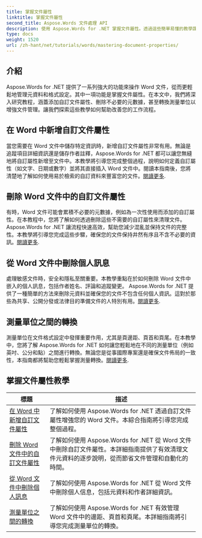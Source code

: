 ```yaml
---
title: 掌握文件屬性
linktitle: 掌握文件屬性
second_title: Aspose.Words 文件處理 API
description: 使用 Aspose.Words for .NET 掌握文件屬性。透過這些簡單易懂的教學課程，學習如何在 Word 文件中新增、刪除和轉換測量單位。
type: docs
weight: 1520
url: /zh-hant/net/tutorials/words/mastering-document-properties/
---
```

## 介紹  

Aspose.Words for .NET 提供了一系列強大的功能來操作 Word 文件，從而更輕鬆地管理元資料和格式設定。其中一項功能是掌握文件屬性。在本文中，我們將深入研究教程，涵蓋添加自訂文件屬性、刪除不必要的元數據，甚至轉換測量單位以增強文件管理。讓我們探索這些教學如何幫助改善您的工作流程。

## 在 Word 中新增自訂文件屬性  

當您需要在 Word 文件中儲存特定資訊時，新增自訂文件屬性非常有用。無論是追蹤項目詳細資訊還是儲存作者註釋，Aspose.Words for .NET 都可以讓您無縫地將自訂屬性新增至文件中。本教學將引導您完成整個過程，說明如何定義自訂屬性（如文字、日期或數字）並將其直接插入 Word 文件中。閱讀本指南後，您將清楚地了解如何使用易於檢索的自訂資料來豐富您的文件。[閱讀更多](./adding-custom-document-properties-in-word/).

## 刪除 Word 文件中的自訂文件屬性  

有時，Word 文件可能會累積不必要的元數據，例如為一次性使用而添加的自訂屬性。在本教程中，您將了解如何透過刪除這些不需要的自訂屬性來清理文件。 Aspose.Words for .NET 讓流程快速高效，幫助您減少混亂並保持文件的完整性。本教學將引導您完成這些步驟，確保您的文件保持井然有序且不含不必要的資訊。[閱讀更多](./remove-custom-document-properties-in-word-files/).

## 從 Word 文件中刪除個人訊息  

處理敏感文件時，安全和隱私至關重要。本教學重點在於如何刪除 Word 文件中嵌入的個人訊息，包括作者姓名、評論和追蹤變更。 Aspose.Words for .NET 提供了一種簡單的方法來刪除元資料並確保您的文件不包含任何個人資訊。這對於那些為共享、公開分發或法律目的準備文件的人特別有用。[閱讀更多](./remove-personal-information-word-document/).

## 測量單位之間的轉換  

測量單位在文件格式設定中發揮重要作用，尤其是頁邊距、頁首和頁尾。在本教學中，您將了解 Aspose.Words for .NET 如何讓您輕鬆地在不同的測量單位（例如英吋、公分和點）之間進行轉換。無論您是從事國際專案還是確保文件佈局的一致性，本指南都將幫助您輕鬆掌握測量轉換。[閱讀更多](./converting-between-measurement-units/).

 ## 掌握文件屬性教學
| 標題 | 描述 |
| --- | --- |
| [在 Word 中新增自訂文件屬性](./adding-custom-document-properties-in-word/) | 了解如何使用 Aspose.Words for .NET 透過自訂文件屬性增強您的 Word 文件。本綜合指南將引導您完成整個過程。 |
| [刪除 Word 文件中的自訂文件屬性](./remove-custom-document-properties-in-word-files/) | 了解如何使用 Aspose.Words for .NET 從 Word 文件中刪除自訂文件屬性。本詳細指南提供了有效清理文件元資料的逐步說明，從而節省文件管理和自動化的時間。 |
| [從 Word 文件中刪除個人訊息](./remove-personal-information-word-document/) | 了解如何使用 Aspose.Words for .NET 從 Word 文件中刪除個人信息，包括元資料和作者詳細資訊。 |
| [測量單位之間的轉換](./converting-between-measurement-units/) | 了解如何使用 Aspose.Words for .NET 有效管理 Word 文件中的邊距、頁首和頁尾。本詳細指南將引導您完成測量單位的轉換。 |
